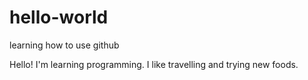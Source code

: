# hello-world
learning how to use github

Hello!
I'm learning programming. I like travelling and trying new foods.  
